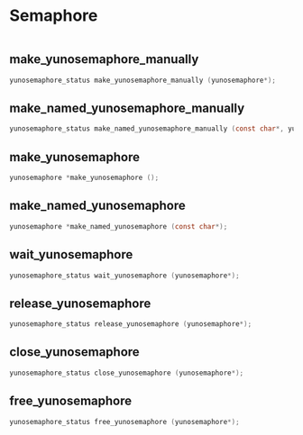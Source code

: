 
# Semaphore

```c
```

## make_yunosemaphore_manually

```c
yunosemaphore_status make_yunosemaphore_manually (yunosemaphore*);
```

## make_named_yunosemaphore_manually

```c
yunosemaphore_status make_named_yunosemaphore_manually (const char*, yunosemaphore*);
```

## make_yunosemaphore

```c
yunosemaphore *make_yunosemaphore ();
```

## make_named_yunosemaphore

```c
yunosemaphore *make_named_yunosemaphore (const char*);
```

## wait_yunosemaphore

```c
yunosemaphore_status wait_yunosemaphore (yunosemaphore*);
```

## release_yunosemaphore

```c
yunosemaphore_status release_yunosemaphore (yunosemaphore*);
```

## close_yunosemaphore

```c
yunosemaphore_status close_yunosemaphore (yunosemaphore*);
```

## free_yunosemaphore

```c
yunosemaphore_status free_yunosemaphore (yunosemaphore*);
```
